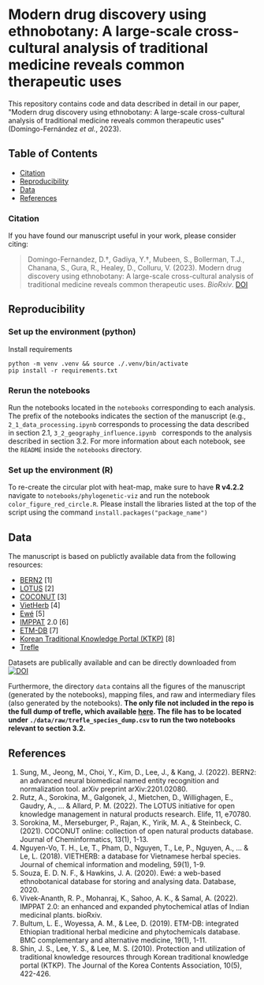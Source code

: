 # Modern drug discovery using ethnobotany: A large-scale cross-cultural analysis of traditional medicine reveals common therapeutic uses

This repository contains code and data described in detail in our paper, "Modern drug discovery using ethnobotany: A large-scale cross-cultural analysis of traditional medicine reveals common therapeutic uses" (Domingo-Fernández *et al.*, 2023).

## Table of Contents

* [Citation](#citation)
* [Reproducibility](#reproducibility)
* [Data](#data)
* [References](#references)

### Citation
If you have found our manuscript useful in your work, please consider citing:

> Domingo-Fernandez, D.†, Gadiya, Y.†, Mubeen, S., Bollerman, T.J., Chanana, S., Gura, R., Healey, D., Colluru, V. (2023).
Modern drug discovery using ethnobotany: A large-scale cross-cultural analysis of traditional medicine reveals common therapeutic uses. *BioRxiv*. [DOI]()

## Reproducibility

### Set up the environment (python)

Install requirements

```shell
python -m venv .venv && source ./.venv/bin/activate
pip install -r requirements.txt
```

### Rerun the notebooks

Run the notebooks located in the `notebooks` corresponding to each analysis. The prefix of the notebooks indicates the section of the manuscript (e.g., `2_1_data_processing.ipynb` corresponds to processing the data described in section 2.1, `3_2_geography_influence.ipynb ` corresponds to the analysis described in section 3.2. For more information about each notebook, see the `README` inside the `notebooks` directory.

### Set up the environment (R)
To re-create the circular plot with heat-map, make sure to have **R v4.2.2** navigate to `notebooks/phylogenetic-viz` and run the notebook `color_figure_red_circle.R`. Please install the libraries listed at the top of the script using the command `install.packages("package_name")`

## Data

The manuscript is based on publictly available data from the following resources:
- [BERN2](https://github.com/dmis-lab/BERN2) [1]
- [LOTUS](https://lotus.naturalproducts.net/) [2]
- [COCONUT](https://coconut.naturalproducts.net/) [3]
- [VietHerb](https://vietherb.com.vn/) [4]
- [Ewé](http://www.ewedb.com/) [5]
- [IMPPAT](https://cb.imsc.res.in/imppat/) 2.0 [6]
- [ETM-DB](http://biosoft.kaist.ac.kr/etm) [7]
- [Korean Traditional Knowledge Portal (KTKP)](https://www.koreantk.com/ktkp2014/) [8]
- [Trefle](https://github.com/treflehq/dump)

Datasets are publically available and can be directly downloaded from [![DOI]()]()

Furthermore, the directory `data` contains all the figures of the manuscript (generated by the notebooks), mapping files, and raw and intermediary files (also generated by the notebooks). **The only file not included in the repo is the full dump of trefle, which available [here](https://github.com/AncaIO/trefle-db-dump/blob/master/species.csv). The file has to be located under `./data/raw/trefle_species_dump.csv` to run the two notebooks relevant to section 3.2.**

## References

1. Sung, M., Jeong, M., Choi, Y., Kim, D., Lee, J., & Kang, J. (2022). BERN2: an advanced neural biomedical named entity recognition and normalization tool. arXiv preprint arXiv:2201.02080.
2. Rutz, A., Sorokina, M., Galgonek, J., Mietchen, D., Willighagen, E., Gaudry, A., ... & Allard, P. M. (2022). The LOTUS initiative for open knowledge management in natural products research. Elife, 11, e70780.
3. Sorokina, M., Merseburger, P., Rajan, K., Yirik, M. A., & Steinbeck, C. (2021). COCONUT online: collection of open natural products database. Journal of Cheminformatics, 13(1), 1-13.
4. Nguyen-Vo, T. H., Le, T., Pham, D., Nguyen, T., Le, P., Nguyen, A., ... & Le, L. (2018). VIETHERB: a database for Vietnamese herbal species. Journal of chemical information and modeling, 59(1), 1-9.
5. Souza, E. D. N. F., & Hawkins, J. A. (2020). Ewé: a web-based ethnobotanical database for storing and analysing data. Database, 2020.
6. Vivek-Ananth, R. P., Mohanraj, K., Sahoo, A. K., & Samal, A. (2022). IMPPAT 2.0: an enhanced and expanded phytochemical atlas of Indian medicinal plants. bioRxiv.
7. Bultum, L. E., Woyessa, A. M., & Lee, D. (2019). ETM-DB: integrated Ethiopian traditional herbal medicine and phytochemicals database. BMC complementary and alternative medicine, 19(1), 1-11.
8. Shin, J. S., Lee, Y. S., & Lee, M. S. (2010). Protection and utilization of traditional knowledge resources through Korean traditional knowledge portal (KTKP). The Journal of the Korea Contents Association, 10(5), 422-426.

